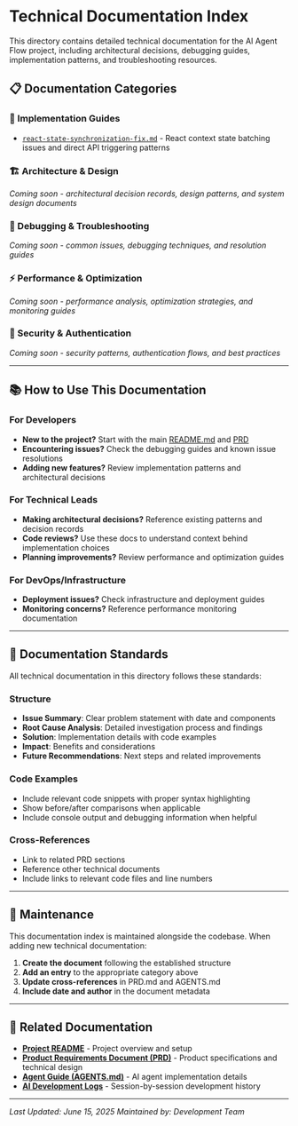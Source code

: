 # Technical Documentation Index

This directory contains detailed technical documentation for the AI Agent Flow project, including architectural decisions, debugging guides, implementation patterns, and troubleshooting resources.

## 📋 Documentation Categories

### 🔧 Implementation Guides
- [`react-state-synchronization-fix.md`](./react-state-synchronization-fix.md) - React context state batching issues and direct API triggering patterns

### 🏗️ Architecture & Design
*Coming soon - architectural decision records, design patterns, and system design documents*

### 🐛 Debugging & Troubleshooting
*Coming soon - common issues, debugging techniques, and resolution guides*

### ⚡ Performance & Optimization
*Coming soon - performance analysis, optimization strategies, and monitoring guides*

### 🔐 Security & Authentication
*Coming soon - security patterns, authentication flows, and best practices*

---

## 📚 How to Use This Documentation

### For Developers
- **New to the project?** Start with the main [README.md](../../README.md) and [PRD](../../prd.md)
- **Encountering issues?** Check the debugging guides and known issue resolutions
- **Adding new features?** Review implementation patterns and architectural decisions

### For Technical Leads
- **Making architectural decisions?** Reference existing patterns and decision records
- **Code reviews?** Use these docs to understand context behind implementation choices
- **Planning improvements?** Review performance and optimization guides

### For DevOps/Infrastructure
- **Deployment issues?** Check infrastructure and deployment guides
- **Monitoring concerns?** Reference performance monitoring documentation

---

## 📝 Documentation Standards

All technical documentation in this directory follows these standards:

### Structure
- **Issue Summary**: Clear problem statement with date and components
- **Root Cause Analysis**: Detailed investigation process and findings
- **Solution**: Implementation details with code examples
- **Impact**: Benefits and considerations
- **Future Recommendations**: Next steps and related improvements

### Code Examples
- Include relevant code snippets with proper syntax highlighting
- Show before/after comparisons when applicable
- Include console output and debugging information when helpful

### Cross-References
- Link to related PRD sections
- Reference other technical documents
- Include links to relevant code files and line numbers

---

## 🔄 Maintenance

This documentation index is maintained alongside the codebase. When adding new technical documentation:

1. **Create the document** following the established structure
2. **Add an entry** to the appropriate category above
3. **Update cross-references** in PRD.md and AGENTS.md
4. **Include date and author** in the document metadata

---

## 📖 Related Documentation

- **[Project README](../../README.md)** - Project overview and setup
- **[Product Requirements Document (PRD)](../../prd.md)** - Product specifications and technical design
- **[Agent Guide (AGENTS.md)](../../AGENTS.md)** - AI agent implementation details
- **[AI Development Logs](../ai-log/)** - Session-by-session development history

---

*Last Updated: June 15, 2025*
*Maintained by: Development Team*

